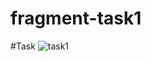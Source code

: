 # fragment-task1

#Task
![task1](https://user-images.githubusercontent.com/49322171/133662874-865e4295-8784-4f1a-bb7e-c1ffa3095a86.jpg)


